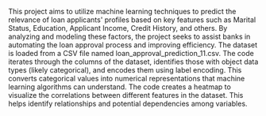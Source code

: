 This project aims to utilize machine learning techniques to predict the relevance of loan applicants' profiles based on key features such as Marital Status, Education, Applicant Income, Credit History, and others. By analyzing and modeling these factors, the project seeks to assist banks in automating the loan approval process and improving efficiency.
The dataset is loaded from a CSV file named loan_approval_prediction_11.csv.
The code iterates through the columns of the dataset, identifies those with object data types (likely categorical), and encodes them using label encoding. This converts categorical values into numerical representations that machine learning algorithms can understand.
The code creates a heatmap to visualize the correlations between different features in the dataset. This helps identify relationships and potential dependencies among variables.
